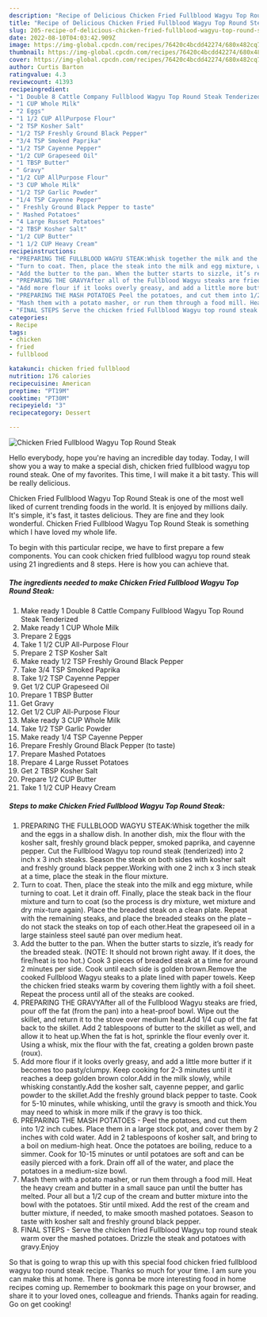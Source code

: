 ```yaml
---
description: "Recipe of Delicious Chicken Fried Fullblood Wagyu Top Round Steak"
title: "Recipe of Delicious Chicken Fried Fullblood Wagyu Top Round Steak"
slug: 205-recipe-of-delicious-chicken-fried-fullblood-wagyu-top-round-steak
date: 2022-08-10T04:03:42.909Z
image: https://img-global.cpcdn.com/recipes/76420c4bcdd42274/680x482cq70/chicken-fried-fullblood-wagyu-top-round-steak-recipe-main-photo.jpg
thumbnail: https://img-global.cpcdn.com/recipes/76420c4bcdd42274/680x482cq70/chicken-fried-fullblood-wagyu-top-round-steak-recipe-main-photo.jpg
cover: https://img-global.cpcdn.com/recipes/76420c4bcdd42274/680x482cq70/chicken-fried-fullblood-wagyu-top-round-steak-recipe-main-photo.jpg
author: Curtis Barton
ratingvalue: 4.3
reviewcount: 41393
recipeingredient:
- "1 Double 8 Cattle Company Fullblood Wagyu Top Round Steak Tenderized"
- "1 CUP Whole Milk"
- "2 Eggs"
- "1 1/2 CUP AllPurpose Flour"
- "2 TSP Kosher Salt"
- "1/2 TSP Freshly Ground Black Pepper"
- "3/4 TSP Smoked Paprika"
- "1/2 TSP Cayenne Pepper"
- "1/2 CUP Grapeseed Oil"
- "1 TBSP Butter"
- " Gravy"
- "1/2 CUP AllPurpose Flour"
- "3 CUP Whole Milk"
- "1/2 TSP Garlic Powder"
- "1/4 TSP Cayenne Pepper"
- " Freshly Ground Black Pepper to taste"
- " Mashed Potatoes"
- "4 Large Russet Potatoes"
- "2 TBSP Kosher Salt"
- "1/2 CUP Butter"
- "1 1/2 CUP Heavy Cream"
recipeinstructions:
- "PREPARING THE FULLBLOOD WAGYU STEAK:Whisk together the milk and the eggs in a shallow dish. In another dish, mix the flour with the kosher salt, freshly ground black pepper, smoked paprika, and cayenne pepper. Cut the Fullblood Wagyu top round steak (tenderized) into 2 inch x 3 inch steaks. Season the steak on both sides with kosher salt and freshly ground black pepper.Working with one 2 inch x 3 inch steak at a time, place the steak in the flour mixture."
- "Turn to coat. Then, place the steak into the milk and egg mixture, while turning to coat. Let it drain off. Finally, place the steak back in the flour mixture and turn to coat (so the process is dry mixture, wet mixture and dry mix-ture again). Place the breaded steak on a clean plate. Repeat with the remaining steaks, and place the breaded steaks on the plate – do not stack the steaks on top of each other.Heat the grapeseed oil in a large stainless steel sauté pan over medium heat."
- "Add the butter to the pan. When the butter starts to sizzle, it’s ready for the breaded steak. (NOTE: It should not brown right away. If it does, the fire/heat is too hot.) Cook 3 pieces of breaded steak at a time for around 2 minutes per side. Cook until each side is golden brown.Remove the cooked Fullblood Wagyu steaks to a plate lined with paper towels. Keep the chicken fried steaks warm by covering them lightly with a foil sheet. Repeat the process until all of the steaks are cooked."
- "PREPARING THE GRAVYAfter all of the Fullblood Wagyu steaks are fried, pour off the fat (from the pan) into a heat-proof bowl. Wipe out the skillet, and return it to the stove over medium heat.Add 1/4 cup of the fat back to the skillet. Add 2 tablespoons of butter to the skillet as well, and allow it to heat up.When the fat is hot, sprinkle the flour evenly over it. Using a whisk, mix the flour with the fat, creating a golden brown paste (roux)."
- "Add more flour if it looks overly greasy, and add a little more butter if it becomes too pasty/clumpy. Keep cooking for 2-3 minutes until it reaches a deep golden brown color.Add in the milk slowly, while whisking constantly.Add the kosher salt, cayenne pepper, and garlic powder to the skillet.Add the freshly ground black pepper to taste. Cook for 5-10 minutes, while whisking, until the gravy is smooth and thick.You may need to whisk in more milk if the gravy is too thick."
- "PREPARING THE MASH POTATOES Peel the potatoes, and cut them into 1/2 inch cubes. Place them in a large stock pot, and cover them by 2 inches with cold water. Add in 2 tablespoons of kosher salt, and bring to a boil on medium-high heat. Once the potatoes are boiling, reduce to a simmer. Cook for 10-15 minutes or until potatoes are soft and can be easily pierced with a fork. Drain off all of the water, and place the potatoes in a medium-size bowl."
- "Mash them with a potato masher, or run them through a food mill. Heat the heavy cream and butter in a small sauce pan until the butter has melted. Pour all but a 1/2 cup of the cream and butter mixture into the bowl with the potatoes. Stir until mixed. Add the rest of the cream and butter mixture, if needed, to make smooth mashed potatoes. Season to taste with kosher salt and freshly ground black pepper."
- "FINAL STEPS Serve the chicken fried Fullblood Wagyu top round steak warm over the mashed potatoes. Drizzle the steak and potatoes with gravy.Enjoy"
categories:
- Recipe
tags:
- chicken
- fried
- fullblood

katakunci: chicken fried fullblood 
nutrition: 176 calories
recipecuisine: American
preptime: "PT19M"
cooktime: "PT30M"
recipeyield: "3"
recipecategory: Dessert

---
```



![Chicken Fried Fullblood Wagyu Top Round Steak](https://img-global.cpcdn.com/recipes/76420c4bcdd42274/680x482cq70/chicken-fried-fullblood-wagyu-top-round-steak-recipe-main-photo.jpg)

Hello everybody, hope you're having an incredible day today. Today, I will show you a way to make a special dish, chicken fried fullblood wagyu top round steak. One of my favorites. This time, I will make it a bit tasty. This will be really delicious.



Chicken Fried Fullblood Wagyu Top Round Steak is one of the most well liked of current trending foods in the world. It is enjoyed by millions daily. It's simple, it's fast, it tastes delicious. They are fine and they look wonderful. Chicken Fried Fullblood Wagyu Top Round Steak is something which I have loved my whole life.


To begin with this particular recipe, we have to first prepare a few components. You can cook chicken fried fullblood wagyu top round steak using 21 ingredients and 8 steps. Here is how you can achieve that.

<!--inarticleads1-->

##### The ingredients needed to make Chicken Fried Fullblood Wagyu Top Round Steak:

1. Make ready 1 Double 8 Cattle Company Fullblood Wagyu Top Round Steak Tenderized
1. Make ready 1 CUP Whole Milk
1. Prepare 2 Eggs
1. Take 1 1/2 CUP All-Purpose Flour
1. Prepare 2 TSP Kosher Salt
1. Make ready 1/2 TSP Freshly Ground Black Pepper
1. Take 3/4 TSP Smoked Paprika
1. Take 1/2 TSP Cayenne Pepper
1. Get 1/2 CUP Grapeseed Oil
1. Prepare 1 TBSP Butter
1. Get  Gravy
1. Get 1/2 CUP All-Purpose Flour
1. Make ready 3 CUP Whole Milk
1. Take 1/2 TSP Garlic Powder
1. Make ready 1/4 TSP Cayenne Pepper
1. Prepare  Freshly Ground Black Pepper (to taste)
1. Prepare  Mashed Potatoes
1. Prepare 4 Large Russet Potatoes
1. Get 2 TBSP Kosher Salt
1. Prepare 1/2 CUP Butter
1. Take 1 1/2 CUP Heavy Cream




<!--inarticleads2-->

##### Steps to make Chicken Fried Fullblood Wagyu Top Round Steak:

1. PREPARING THE FULLBLOOD WAGYU STEAK:Whisk together the milk and the eggs in a shallow dish. In another dish, mix the flour with the kosher salt, freshly ground black pepper, smoked paprika, and cayenne pepper. Cut the Fullblood Wagyu top round steak (tenderized) into 2 inch x 3 inch steaks. Season the steak on both sides with kosher salt and freshly ground black pepper.Working with one 2 inch x 3 inch steak at a time, place the steak in the flour mixture.
1. Turn to coat. Then, place the steak into the milk and egg mixture, while turning to coat. Let it drain off. Finally, place the steak back in the flour mixture and turn to coat (so the process is dry mixture, wet mixture and dry mix-ture again). Place the breaded steak on a clean plate. Repeat with the remaining steaks, and place the breaded steaks on the plate – do not stack the steaks on top of each other.Heat the grapeseed oil in a large stainless steel sauté pan over medium heat.
1. Add the butter to the pan. When the butter starts to sizzle, it’s ready for the breaded steak. (NOTE: It should not brown right away. If it does, the fire/heat is too hot.) Cook 3 pieces of breaded steak at a time for around 2 minutes per side. Cook until each side is golden brown.Remove the cooked Fullblood Wagyu steaks to a plate lined with paper towels. Keep the chicken fried steaks warm by covering them lightly with a foil sheet. Repeat the process until all of the steaks are cooked.
1. PREPARING THE GRAVYAfter all of the Fullblood Wagyu steaks are fried, pour off the fat (from the pan) into a heat-proof bowl. Wipe out the skillet, and return it to the stove over medium heat.Add 1/4 cup of the fat back to the skillet. Add 2 tablespoons of butter to the skillet as well, and allow it to heat up.When the fat is hot, sprinkle the flour evenly over it. Using a whisk, mix the flour with the fat, creating a golden brown paste (roux).
1. Add more flour if it looks overly greasy, and add a little more butter if it becomes too pasty/clumpy. Keep cooking for 2-3 minutes until it reaches a deep golden brown color.Add in the milk slowly, while whisking constantly.Add the kosher salt, cayenne pepper, and garlic powder to the skillet.Add the freshly ground black pepper to taste. Cook for 5-10 minutes, while whisking, until the gravy is smooth and thick.You may need to whisk in more milk if the gravy is too thick.
1. PREPARING THE MASH POTATOES - Peel the potatoes, and cut them into 1/2 inch cubes. Place them in a large stock pot, and cover them by 2 inches with cold water. Add in 2 tablespoons of kosher salt, and bring to a boil on medium-high heat. Once the potatoes are boiling, reduce to a simmer. Cook for 10-15 minutes or until potatoes are soft and can be easily pierced with a fork. Drain off all of the water, and place the potatoes in a medium-size bowl.
1. Mash them with a potato masher, or run them through a food mill. Heat the heavy cream and butter in a small sauce pan until the butter has melted. Pour all but a 1/2 cup of the cream and butter mixture into the bowl with the potatoes. Stir until mixed. Add the rest of the cream and butter mixture, if needed, to make smooth mashed potatoes. Season to taste with kosher salt and freshly ground black pepper.
1. FINAL STEPS - Serve the chicken fried Fullblood Wagyu top round steak warm over the mashed potatoes. Drizzle the steak and potatoes with gravy.Enjoy




So that is going to wrap this up with this special food chicken fried fullblood wagyu top round steak recipe. Thanks so much for your time. I am sure you can make this at home. There is gonna be more interesting food in home recipes coming up. Remember to bookmark this page on your browser, and share it to your loved ones, colleague and friends. Thanks again for reading. Go on get cooking!
